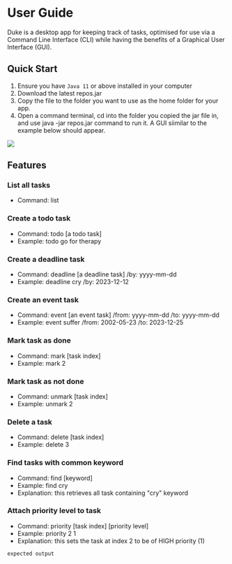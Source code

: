 # User Guide
Duke is a desktop app for keeping track of tasks, optimised for use via a Command Line Interface (CLI) while having the benefits of a Graphical User Interface (GUI).
## Quick Start
1. Ensure you have `Java 11` or above installed in your computer
2. Download the latest repos.jar
3. Copy the file to the folder you want to use as the home folder for your app.
4. Open a command terminal, cd into the folder you copied the jar file in, and use java -jar repos.jar command to run it. A GUI siimilar to the example below should appear.

![](C:\repos\docs\Ui.png)

## Features

### List all tasks
* Command: list
### Create a todo task
* Command: todo [a todo task]
* Example: todo go for therapy
### Create a deadline task
* Command: deadline [a deadline task] /by: yyyy-mm-dd
* Example: deadline cry /by: 2023-12-12
### Create an event task
* Command: event [an event task] /from: yyyy-mm-dd /to: yyyy-mm-dd 
* Example: event suffer /from: 2002-05-23 /to: 2023-12-25
### Mark task as done
* Command: mark [task index]
* Example: mark 2
### Mark task as not done
* Command: unmark [task index]
* Example: unmark 2
### Delete a task
* Command: delete [task index]
* Example: delete 3
### Find tasks with common keyword
* Command: find [keyword]
* Example: find cry
* Explanation: this retrieves all task containing "cry" keyword
### Attach priority level to task
* Command: priority [task index] [priority level]
* Example: priority 2 1
* Explanation: this sets the task at index 2 to be of HIGH priority (1)



```
expected output
```
